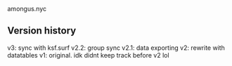amongus.nyc

## Version history
v3: sync with ksf.surf
v2.2: group sync
v2.1: data exporting
v2: rewrite with datatables
v1: original. idk didnt keep track before v2 lol